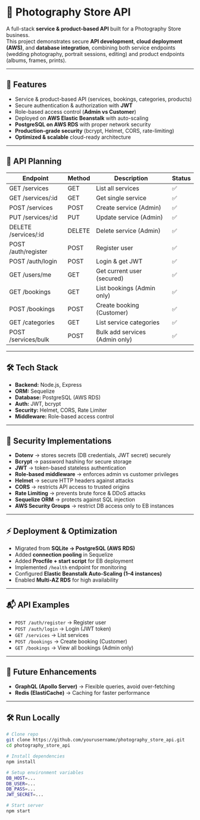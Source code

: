 # 📸 Photography Store API  

A full-stack **service & product-based API** built for a Photography Store business.  
This project demonstrates secure **API development**, **cloud deployment (AWS)**, and **database integration**, combining both service endpoints (wedding photography, portrait sessions, editing) and product endpoints (albums, frames, prints).  

---

## 🚀 Features  
- Service & product-based API (services, bookings, categories, products)  
- Secure authentication & authorization with **JWT**  
- Role-based access control (**Admin vs Customer**)  
- Deployed on **AWS Elastic Beanstalk** with auto-scaling  
- **PostgreSQL on AWS RDS** with proper network security  
- **Production-grade security** (bcrypt, Helmet, CORS, rate-limiting)  
- **Optimized & scalable** cloud-ready architecture  

---

## 📑 API Planning  

| Endpoint             | Method | Description                          | Status   |
|----------------------|--------|--------------------------------------|----------|
| GET /services        | GET    | List all services                    | ✅ |
| GET /services/:id    | GET    | Get single service                   | ✅ |
| POST /services       | POST   | Create service (Admin)               | ✅ |
| PUT /services/:id    | PUT    | Update service (Admin)               | ✅ |
| DELETE /services/:id | DELETE | Delete service (Admin)               | ✅ |
| POST /auth/register  | POST   | Register user                        | ✅ |
| POST /auth/login     | POST   | Login & get JWT                      | ✅ |
| GET /users/me        | GET    | Get current user (secured)           | ✅ |
| GET /bookings        | GET    | List bookings (Admin only)           | ✅ |
| POST /bookings       | POST   | Create booking (Customer)            | ✅ |
| GET /categories      | GET    | List service categories              | ✅ |
| POST /services/bulk  | POST   | Bulk add services (Admin only)       | ✅ |

---

## 🛠️ Tech Stack  
- **Backend:** Node.js, Express  
- **ORM:** Sequelize  
- **Database:** PostgreSQL (AWS RDS)  
- **Auth:** JWT, bcrypt  
- **Security:** Helmet, CORS, Rate Limiter  
- **Middleware:** Role-based access control  

---

## 🔐 Security Implementations  

- **Dotenv** → stores secrets (DB credentials, JWT secret) securely  
- **Bcrypt** → password hashing for secure storage  
- **JWT** → token-based stateless authentication  
- **Role-based middleware** → enforces admin vs customer privileges  
- **Helmet** → secure HTTP headers against attacks  
- **CORS** → restricts API access to trusted origins  
- **Rate Limiting** → prevents brute force & DDoS attacks  
- **Sequelize ORM** → protects against SQL injection  
- **AWS Security Groups** → restrict DB access only to EB instances  

---

## ⚡ Deployment & Optimization  

- Migrated from **SQLite → PostgreSQL (AWS RDS)**  
- Added **connection pooling** in Sequelize  
- Added **Procfile + start script** for EB deployment  
- Implemented `/health` endpoint for monitoring  
- Configured **Elastic Beanstalk Auto-Scaling (1–4 instances)**  
- Enabled **Multi-AZ RDS** for high availability  

---

## 📬 API Examples  

- `POST /auth/register` → Register user  
- `POST /auth/login` → Login (JWT token)  
- `GET /services` → List services  
- `POST /bookings` → Create booking (Customer)  
- `GET /bookings` → View all bookings (Admin only)  

---

## 🔮 Future Enhancements  

- **GraphQL (Apollo Server)** → Flexible queries, avoid over-fetching  
- **Redis (ElastiCache)** → Caching for faster performance  

---

## 🛠️ Run Locally  

```bash
# Clone repo
git clone https://github.com/yourusername/photography_store_api.git
cd photography_store_api

# Install dependencies
npm install

# Setup environment variables
DB_HOST=...
DB_USER=...
DB_PASS=...
JWT_SECRET=...

# Start server
npm start
